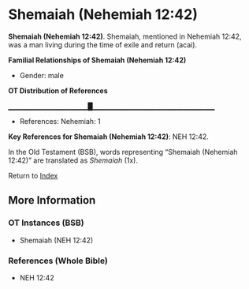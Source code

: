 # Shemaiah (Nehemiah 12:42)
**Shemaiah (Nehemiah 12:42)**. 
Shemaiah, mentioned in Nehemiah 12:42, was a man living during the time of exile and return (acai). 




**Familial Relationships of Shemaiah (Nehemiah 12:42)**


* Gender: male


**OT Distribution of References**

▁▁▁▁▁▁▁▁▁▁▁▁▁▁▁█▁▁▁▁▁▁▁▁▁▁▁▁▁▁▁▁▁▁▁▁▁▁▁
* References: Nehemiah: 1



**Key References for Shemaiah (Nehemiah 12:42)**: 
NEH 12:42. 


In the Old Testament (BSB), words representing “Shemaiah (Nehemiah 12:42)” are translated as 
*Shemaiah* (1x). 




Return to [Index](00-Index.md)

## More Information

### OT Instances (BSB)

* Shemaiah (NEH 12:42)



### References (Whole Bible)

* NEH 12:42



